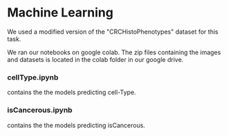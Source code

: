 <h1> Machine Learning </h1>

We used a modified version of the "CRCHistoPhenotypes" dataset for this task.

We ran our notebooks on google colab. The zip files containing the images and datasets is located in the colab folder in our google drive.

<h3> cellType.ipynb </h3> contains the the models predicting cell-Type. 

<h3> isCancerous.ipynb  </h3> contains the the models predicting isCancerous. 
